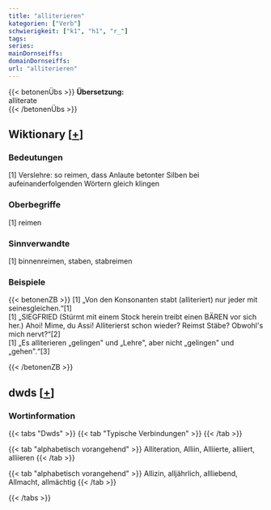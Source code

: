 ```yaml
---
title: "alliterieren"
kategorien: ["Verb"]
schwierigkeit: ["k1", "h1", "r_"]
tags:
series:
mainDornseiffs:
domainDornseiffs:
url: "alliterieren"
---
```


{{< betonenÜbs >}}
**Übersetzung:**  
alliterate  
{{< /betonenÜbs >}}

## Wiktionary [[+](https://de.wiktionary.org/wiki/alliterieren)]

### Bedeutungen
[1] Verslehre: so reimen, dass Anlaute betonter Silben bei aufeinanderfolgenden Wörtern gleich klingen  

### Oberbegriffe
[1] reimen  

### Sinnverwandte
[1] binnenreimen, staben, stabreimen  

### Beispiele
{{< betonenZB >}}
[1] „Von den Konsonanten stabt (alliteriert) nur jeder mit seinesgleichen.“[1]  
[1] „SIEGFRIED (Stürmt mit einem Stock herein treibt einen BÄREN vor sich her.) Ahoi! Mime, du Assi! Alliterierst schon wieder? Reimst Stäbe? Obwohl's mich nervt?“[2]  
[1] „Es alliterieren „gelingen" und „Lehre", aber nicht „gelingen" und „gehen".“[3]  

{{< /betonenZB >}}


## dwds [[+](https://www.dwds.de/wb/alliterieren)]

### Wortinformation
{{< tabs "Dwds" >}}
{{< tab "Typische Verbindungen" >}}
{{< /tab >}}

{{< tab "alphabetisch vorangehend" >}}
Alliteration, Alliin, Alliierte, alliiert, alliieren
{{< /tab >}}

{{< tab "alphabetisch vorangehend" >}}
Allizin, alljährlich, allliebend, Allmacht, allmächtig
{{< /tab >}}

{{< /tabs >}}

